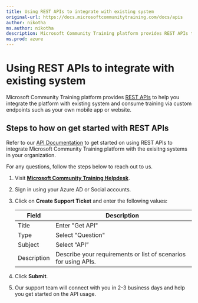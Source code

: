 ```yaml
---
title: Using REST APIs to integrate with existing system
original-url: https://docs.microsoftcommunitytraining.com/docs/apis
author: nikotha
ms.author: nikotha
description: Microsoft Community Training platform provides REST APIs to help you integrate the platform with existing system and consume training via custom endpoints such as your own mobile app or website.
ms.prod: azure
---
```


# Using REST APIs to integrate with existing system

Microsoft Community Training platform provides [REST APIs](../../rest-api-management/2_api-documentation.md) to help you integrate the platform with existing system and consume training via custom endpoints such as your own mobile app or website.

## Steps to how on get started with REST APIs

Refer to our [API Documentation](../../rest-api-management/2_api-documentation.md) to get started on using REST APIs to integrate Microsoft Community Training platform with the exisitng systems in your organization.

For any questions, follow the steps below to reach out to us.

1. Visit [**Microsoft Community Training Helpdesk**](https://go.microsoft.com/fwlink/?linkid=2104630).

2. Sign in using your Azure AD or Social accounts.

3. Click on **Create Support Ticket** and enter the following values:

    |Field |Description|
    |---|---|
    |Title |Enter "Get API"|
    |Type |Select "Question"|
    |Subject |Select “API”|
    |Description |Describe your requirements or list of scenarios for using APIs. |

4. Click **Submit**.

5. Our support team will connect with you in 2-3 business days and help you get started on the API usage.
